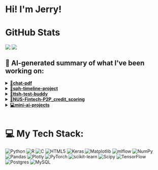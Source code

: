 

# Hi! I'm Jerry!

# GitHub Stats
<p>
  <img align="center" src="https://github-readme-stats.vercel.app/api?username=mcxraider&count_private=true&show_icons=true&theme=github_dark&bg_color=00000099&rank_icon=percentile" />
  <img align="center" src="https://github-readme-stats.vercel.app/api/top-langs/?username=mcxraider&theme=github_dark&bg_color=00000099&exclude_repo=mcxraider.github.io&langs_count=8&size_weight=0.3&count_weight=0.7&hide=css,html&layout=compact" />
</p>

## 🔨 AI-generated summary of what I've been working on:

<details>
<summary><strong><a href="https://github.com/mcxraider/chat-pdf">💬chat-pdf</a></strong></summary>
<br/>
- This repository contains an advanced retrieval augmented generation system tailored for processing semi-structured PDF documents.

- The repository "chat-pdf" underwent multiple updates and fixes such as refining table extraction, improving text cleaning, and enhancing PDF handling capabilities. Changes also involved addressing pipeline issues and metadata customization for a more efficient retrieval process.
</details>

<details>
<summary><strong><a href="https://github.com/mcxraider/sph-timeline-project">📅sph-timeline-project</a></strong></summary>
<br/>
- This repository contains a Timeline Project for tracking milestones and events. It provides a structured way to visualize and manage project schedules efficiently.

- Updated MongoDB configuration, refactored repo structure, adjusted database fetch names, converted notebooks to python scripts, and added new features like hierarchical experimentation and Google docstrings.
</details>

<details>
<summary><strong><a href="https://github.com/mcxraider/ttsh-test-buddy">🤖ttsh-test-buddy</a></strong></summary>
<br/>
- This repository contains a speech to speech model designed for TTSH training.

- The repository experienced significant refactoring, including removing outdated files and adding new functionality for generating question-answer pairs. Progress saw model enhancements and data formatting improvements for QA pair generation.
</details>

<details>
<summary><strong><a href="https://github.com/mcxraider/NUS-Fintech-P2P_credit_scoring">🔢NUS-Fintech-P2P_credit_scoring</a></strong></summary>
<br/>
- This repository contains a collaborative project by the NUS Fintech Society ML team, focusing on machine learning applications within the financial technology sector.

- The NUS Fintech Society ML team project repository saw continuous README.md updates, creating and updating tensorboard visualizations, alongside enhancing PCA and feature scaling.
</details>

<details>
<summary><strong><a href="https://github.com/mcxraider/mini-ai-projects">💻mini-ai-projects</a></strong></summary>
<br/>
- This repository contains a compilation of various small-scale artificial intelligence projects.

- The repository underwent comprehensive updates, incorporating fixes, new functionalities, and configurations for various AI projects, notably dense embeddings, data generation, and RAG code improvements.
</details>

<br>

# 💻 My Tech Stack:
![Python](https://img.shields.io/badge/python-3670A0?style=for-the-badge&logo=python&logoColor=ffdd54) ![R](https://img.shields.io/badge/r-%23276DC3.svg?style=for-the-badge&logo=r&logoColor=white) ![C](https://img.shields.io/badge/c-%2300599C.svg?style=for-the-badge&logo=c&logoColor=white) ![HTML5](https://img.shields.io/badge/html5-%23E34F26.svg?style=for-the-badge&logo=html5&logoColor=white) ![Keras](https://img.shields.io/badge/Keras-%23D00000.svg?style=for-the-badge&logo=Keras&logoColor=white) ![Matplotlib](https://img.shields.io/badge/Matplotlib-%23ffffff.svg?style=for-the-badge&logo=Matplotlib&logoColor=black) ![mlflow](https://img.shields.io/badge/mlflow-%23d9ead3.svg?style=for-the-badge&logo=numpy&logoColor=blue) ![NumPy](https://img.shields.io/badge/numpy-%23013243.svg?style=for-the-badge&logo=numpy&logoColor=white) ![Pandas](https://img.shields.io/badge/pandas-%23150458.svg?style=for-the-badge&logo=pandas&logoColor=white) ![Plotly](https://img.shields.io/badge/Plotly-%233F4F75.svg?style=for-the-badge&logo=plotly&logoColor=white) ![PyTorch](https://img.shields.io/badge/PyTorch-%23EE4C2C.svg?style=for-the-badge&logo=PyTorch&logoColor=white) ![scikit-learn](https://img.shields.io/badge/scikit--learn-%23F7931E.svg?style=for-the-badge&logo=scikit-learn&logoColor=white) ![Scipy](https://img.shields.io/badge/SciPy-%230C55A5.svg?style=for-the-badge&logo=scipy&logoColor=%white) ![TensorFlow](https://img.shields.io/badge/TensorFlow-%23FF6F00.svg?style=for-the-badge&logo=TensorFlow&logoColor=white) ![Postgres](https://img.shields.io/badge/postgres-%23316192.svg?style=for-the-badge&logo=postgresql&logoColor=white) ![MySQL](https://img.shields.io/badge/mysql-%2300000f.svg?style=for-the-badge&logo=mysql&logoColor=white)

<br>
